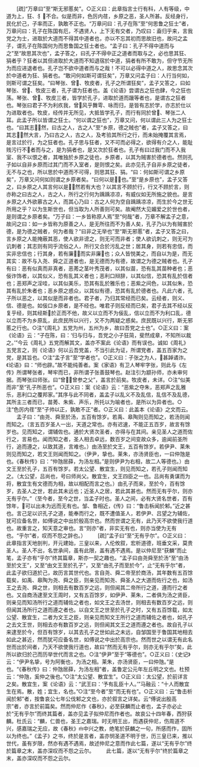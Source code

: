 <!-- { "loadSidebar": true } -->
　　[疏]“万章曰”至“斯无邪慝矣”。○正义曰：此章指言士行有科，人有等级，中道为上，狂、犭不合。似是而非，色厉内荏，乡原之恶，圣人所甚。反经身行，民化於己，子率而正，孰敢不正也。“万章问曰：孔子在陈”至“何思鲁之狂士”者，万章问曰：孔子在陈国有厄，不遇贤人，上下无有交者，乃叹曰：盍归乎来，言我党之为士，进取於大道而不得其中道者也，亦以不忘其初而思故旧也，故问之孟子，谓孔子在陈国何为而思鲁国之狂士者也。“孟子曰：孔子不得中道而与之”至“故思其次也”，孟子答之，曰孔子不得中正之道者而取与之，必也思其狂、狷者乎？狂者以其但进取於大道而不知退宿於中道，狷者有所不敢为，但守节无所为而应进退者也。孔子岂不欲中道者而与之哉！不可以必得中道之人，故思念其次於中道者为狂、狷者也。“敢问何如斯可谓狂矣”，万章又问孟子曰：人行当何如，则斯可谓之狂矣。“曰琴张、曾、牧皮者，孔子之所谓狂矣”，孟子又答之，曰如琴张、曾、牧皮三者，孔子谓为狂者也。盖《论语》尝谓古之狂也肆，今之狂也荡。琴张、曾、牧皮三者，皆学於孔子，进取於道而躐等者也，是谓古之狂者也。琴张曰君子不为利疚我，曾风乎舞雩、咏而归，是皆有志於学，亦志於仕以为进取者也。牧皮，经传并无所见，大抵皆学孔子，而行有同於曾、琴张二人耳。此孟子所以皆谓之狂士。“何以谓之狂也”，万章又问，何以谓此三人为之狂士也。“曰其志然，曰古之人，古之人”至“乡原，德之贼也”者，孟子又答之，曰其志然大言，乃曰古之人，古之人，及考验其所行之行，而未始掩覆其言焉，是言过於行，为之狂者也。孔子思与狂者，又不可而必得之，欲得有介之人，能耻贱污行不者而与之，是为狷者也，是又次於狂者也。孔子有曰过我门而不入我室、我不以恨之者，其唯独於乡原之徒也，乡原者，以其为贼害於德者也。然则孔子如以自非乡原而过其门而不入室者，是则恨之矣。此亦见孔子自非乡原之徒者，无不与之也，所以思於中道而不可得，则思其狂、狷。“曰：何如斯可谓之乡原矣”，万章又问何如则谓之乡原者矣。“曰何以是也。”至“是乡原也”，孟子又答之，曰乡原之人其言何以是然若有大也？以其言不顾於行，行又不顾於言，则亦称之曰古之人，古之人，所行之行何为踽踽凉凉，有威仪如无所施之貌也。是言乡原之人外欲慕古之人，而其心乃曰：古之人何为空自踽踽凉凉，而生於今之世无所用之乎？以为生斯世也，但当取为人所善则可矣。故阉然大见媚爱之於世也者，是则谓之乡原者矣。“万子曰：一乡皆称原人焉”至“何哉”者，万章不解孟子之意，故问之曰：如一乡皆称为原善之人，是无所往而不为善人矣，孔子乃以为有贼害於德，是为德之贼者，何为者哉？“曰非之无举也”至“斯无邪慝”者，孟子又答之曰，言乡原之人能掩蔽其恶，使人欲非谤之，则无可而非者；使人欲讥刺之，则无可为讥刺者；其志则有同乎流俗之人，所行又合於污乱之世；居其身，则若有忠信，而实非忠信也；行其身，若有廉，而实非廉也；众人皆悦美之，而自以为是，而无其实：故不与入尧、舜之正道者也，是无德而为有德，故谓之为德之贼者也。孔子有曰：恶有似真而非真者，恶莠之茎叶秀茂者，以其似苗，恐有乱其苗种者也；恶佞诈饰者，以其似义，恐有乱其义者也；恶利口辩辞，以其似信，恐其有乱於信者也；恶郑声之淫哇，以其似美乐，恐其有乱於雅乐也；恶紫之间色，以其似朱，恐其有乱於朱者也；恶乡原之惑众，以其似有德，恐其有乱於德者也。凡此六者，孔子所以恶之，以其似是而非者也。君子者，乃归其常经而已矣。云经者，则义、信、德是也。如佞口乡原者，是不经也。唯君子则反经而已矣，君子去其不经以反复乎经，则其经斯於正而不他，故义以立而不为佞乱，信以立而不为利口乱，德以立而不为乡原乱，此庶民所以兴行，又不为两疑之惑矣。庶民既以兴行，斯无邪慝之行也。○注“《周礼》五党为州，五州为乡，故曰吾党之士也”。○正义曰：案《论语》云：“子在陈，曰：‘归与归与，吾党之小子狂简，斐然成章，不知所以裁之。’”今云《周礼》五党而解其文，盖亦不案此《论语》而有误也。诚如《周礼》五党言之，则《论语》何以云吾党盖，不当引此为证，所谓党者，盖五百家为之党，是其旨也。○注“孟子言”至“学者也”。○正义曰：子张之为人，甚踔谲诈。《论语》曰：“师也辟。”故不能纯善者。案《家语》有卫人琴牢字张，则此与《左传》所谓琴张者，琴牢而已，非所谓子张善鼓琴也。赵注引为颛孙师，亦未审何据。而琴张曰师张。曰“曾，曾参之父”，盖言於前矣。牧皮者，未详。○注“似美而非”至“孔子所恶也”。○正义曰：案《论语》云：“恶紫之夺朱，恶郑声之乱雅乐，恶利口之覆邦家。”其序与此不同者，盖孟子以乱义不及乱信，乱信不及乱德，其所主三者而已，苗莠、朱紫、声乐，所托以为喻者也，是所以为异者也。○注“色厉内荏”至“子帅以正，孰敢不正”者。○正义曰：此盖本《论语》之文而云。
　　孟子曰：“由尧、舜至於汤，五百有馀岁。若禹、皋陶则见而知之，若汤则闻而知之。（言五百岁圣人一出，天道之常也。亦有迟速，不能正五百岁，故言有馀岁也。见而知之，谓辅佐也。通於大贤次圣者，亦得与在其间。亲见圣人之道而佐行之，言易也。闻而知之者，圣人相去卓远，数百岁之间变故众多，逾闻前圣所行，追而遵之，以致其道，言难也。）由汤至於文王，五百有馀岁。若伊尹、莱朱则见而知之，若文王则闻而知之。（伊尹，挚也。莱朱，亦汤贤臣也，一曰仲虺是也。《春秋传》曰：“仲虺居薛，为汤左相。”是则伊尹为右相，故二人等德也。）由文王至於孔子，五百有馀岁。若太公望、散宜生，则见而知之，若孔子则闻而知之。（太公望，吕尚也，号曰师尚父。散宜生，文王四臣之一也。吕尚有勇谋而为将，散宜生有文德而为相，故以相配而言之也。）由孔子而来，至於今，百有馀岁，去圣人之世，若此其未远也；近圣人之居，若此其甚也。然而无有乎尔，则亦无有乎尔。”（至今者，至今之世，当孟子时也。圣人之间，必有大贤名世者，百有馀年，可以出未为远而无有也。邹、鲁相近，《传》曰：“鲁击柝闻於邾。”近之甚也。言己足以识孔子之道，能奉而行之，既不遭值圣人，若伊尹、吕望之为辅佐，犹可应备名世，如傅说之中出於殷高宗也。然而世谓之无有，此乃天不欲使我行道也。故重言之，知天意之审也。言“则亦”者，非实无有也，则亦当使为无有也。“乎尔”者，叹而不怨之辞也。）
　　[疏]“孟子曰”至“无有乎尔”。○正义曰：此章指言天地剖判，开元建始，三皇以来，人伦攸叙，宏析道德，班垂文采，莫贵圣人。圣人不出，名世承间，虽有此限，盖有遇不遇焉。是以仲尼至“获麟”而止笔，孟子亦有“乎尔”终其篇章，斯亦一契之趣也。“孟子曰由尧舜至於汤”至“由汤至於文王”，又至“由文王至於孔子”，又至“由孔子而至於今”，止“无有乎尔”者，此孟子欲归道於己，故历言其世代也。言自尧、舜二帝至於商汤，其年数有五百馀载矣，如禹、皋陶为尧、舜之臣，则亲见而知尧、舜圣人之大道而佐行之也，如汤王之去尧、舜之世，则相去有数百岁之远，则但闻其二帝所行之道，遵而行之者也。又自商汤逮至文王周时，又有五百馀岁，如伊尹、莱朱，二者俱为汤之贤臣，则亲见而知汤所行之道而辅佐之者也，如文王之去汤世，则相去有数百岁之远，则但闻其汤所行之道而遵之者也。以自文王之世至於孔子之时，又有五百馀载，如太公望、散宜生，二者为文王之臣，则亲见而知文王所行之道而辅佐之者也，如孔子之去文王世，则相去亦有数百岁之远，则但闻其文王之道而遵之者也。故自孔子以来逮至於今，但百有馀岁，以其去孔子之世如此之未远，自邹国至于鲁国其地相去如此之甚近，然而犹可应备名世，如傅说之中出於高宗也。然而世之以谓无有此名世而出於间者，乃天不欲使我行道也，故曰“然而无有乎尔，则亦无有乎尔”矣，此所以欲归於己而历举世代而言之也。○注“伊尹”至于“等德也”。○正义曰：《史记》云：“伊尹名挚，号为阿衡也，为汤之相。莱朱，亦汤贤臣，一曰仲虺。”是也。“《春秋传》曰：仲虺居薛，为汤左相”者，盖鲁定公元年左丘明之文也。杜预云：“仲虺，奚仲之後也。”○注“太公望、散宜生”。○正义曰：太公望，於前详言之矣。散宜生，案《论语》云：“武王曰：‘予有乱臣十人。’”马融云：“十人而散宜生在焉。散，姓；宜生，名也。”○注“至今者”至“而无有也”。○正义曰：云“鲁击析闻於邾”者，按鲁哀公七年公伐邾之文也，亦於叙言之详矣。云“傅说出殷高宗”者，亦言於前篇矣。然而仲尼作《春秋》，必至获麟而止者也，孟子亦必止於“无有乎尔”而终其篇者，盖亦见孟子拟仲尼而作者也。故哀公十四年春，西狩获麟。杜氏云：“麟，仁兽也，圣王之嘉瑞。时无明王出，而遇获仲尼，伤周道不兴，感嘉瑞之无应，故《春秋》中兴之教，绝笔於获麟之一句，所感而作，固所以为终也。”《孟子》之书，终於是言者，盖亦悯圣道不明于世，历三皇已来，推以世代，虽有岁限，然亦有遇不遇焉，故述仲尼之意而作此七篇，遂以“无有乎尔”终於篇章之末，盖亦深叹而不怨之云尔。
　　此七篇，遂以“无有乎尔”终於篇章之末，盖亦深叹而不怨之云尔。

 　
